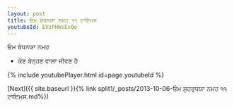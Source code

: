 ```yaml
---
layout: post
title: ਓਮ ਬੰਧਨਯਾ ਨਮਹ ੧੧ ਟਾਇਮਸ
youtubeId: EVzPHWsEsQo
---
```

 
 
 ਓਮ ਬੰਧਨਯਾ ਨਮਹ  
 
 -  ਕੌਣ ਬੰਨ੍ਹਣ ਵਾਲਾ ਜੀਵਣ ਹੈ 
 
  
 
  
 
 
 
 
 
 


{% include youtubePlayer.html id=page.youtubeId %}
 
[Next]({{ site.baseurl }}{% link  split1/_posts/2013-10-06-ਓਮ ਸੁਹਰੁਧਯਾ ਨਮਹ ੧੧ ਟਾਇਮਸ.md%})
 
